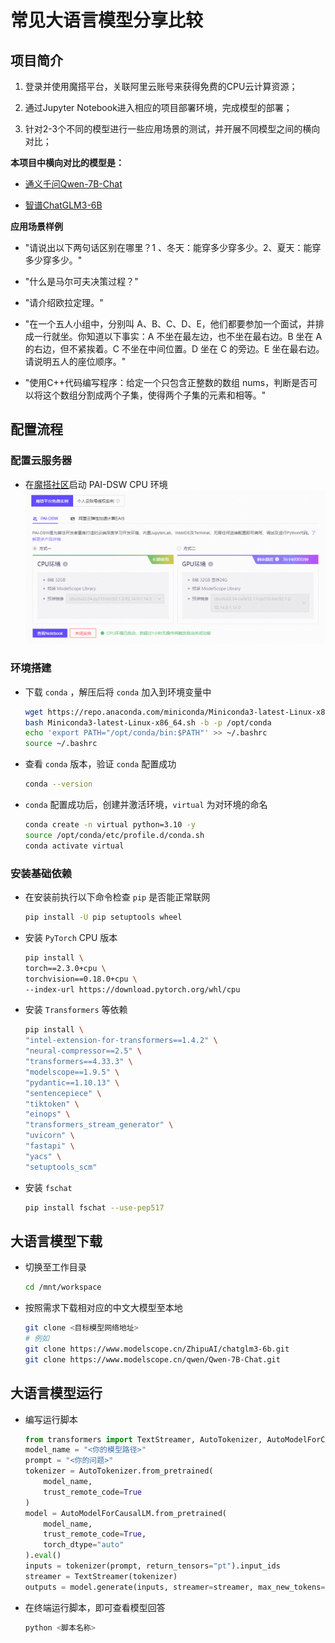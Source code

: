 # 常见大语言模型分享比较

## 项目简介

1. 登录并使用魔搭平台，关联阿里云账号来获得免费的CPU云计算资源；

2. 通过Jupyter Notebook进入相应的项目部署环境，完成模型的部署；

3. 针对2-3个不同的模型进行一些应用场景的测试，并开展不同模型之间的横向对比；

**本项目中横向对比的模型是：**

- [通义千问Qwen-7B-Chat](https://www.modelscope.cn/models/qwen/Qwen-7B-Chat/summary)

- [智谱ChatGLM3-6B](https://www.modelscope.cn/models/ZhipuAI/chatglm3-6b/summary)

**应用场景样例**

- "请说出以下两句话区别在哪里？1 、冬天：能穿多少穿多少。2、夏天：能穿多少穿多少。"

- "什么是马尔可夫决策过程？"

- "请介绍欧拉定理。"

- "在一个五人小组中，分别叫 A、B、C、D、E，他们都要参加一个面试，并排成一行就坐。你知道以下事实：A 不坐在最左边，也不坐在最右边。B 坐在 A 的右边，但不紧挨着。C 不坐在中间位置。D 坐在 C 的旁边。E 坐在最右边。请说明五人的座位顺序。"

- "使用C++代码编写程序：给定一个只包含正整数的数组 nums，判断是否可以将这个数组分割成两个子集，使得两个子集的元素和相等。"

## 配置流程

### 配置云服务器

* 在[魔搭社区](https://www.modelscope.cn)启动 PAI-DSW CPU 环境
![](assets/home.png)

### 环境搭建

* 下载 `conda` ，解压后将 `conda` 加入到环境变量中

   ```bash
  wget https://repo.anaconda.com/miniconda/Miniconda3-latest-Linux-x86_64.sh
  bash Miniconda3-latest-Linux-x86_64.sh -b -p /opt/conda
  echo 'export PATH="/opt/conda/bin:$PATH"' >> ~/.bashrc
  source ~/.bashrc
  ```

* 查看 `conda` 版本，验证 `conda` 配置成功

  ```bash
  conda --version
  ```

* `conda` 配置成功后，创建并激活环境，`virtual` 为对环境的命名

  ```bash
  conda create -n virtual python=3.10 -y
  source /opt/conda/etc/profile.d/conda.sh
  conda activate virtual
  ```

### 安装基础依赖

* 在安装前执行以下命令检查 `pip` 是否能正常联网
  
  ```bash
  pip install -U pip setuptools wheel
  ```

* 安装 `PyTorch` CPU 版本

  ```bash
  pip install \
  torch==2.3.0+cpu \
  torchvision==0.18.0+cpu \
  --index-url https://download.pytorch.org/whl/cpu
  ```

* 安装 `Transformers` 等依赖

  ```bash
  pip install \
  "intel-extension-for-transformers==1.4.2" \
  "neural-compressor==2.5" \
  "transformers==4.33.3" \
  "modelscope==1.9.5" \
  "pydantic==1.10.13" \
  "sentencepiece" \
  "tiktoken" \
  "einops" \
  "transformers_stream_generator" \
  "uvicorn" \
  "fastapi" \
  "yacs" \
  "setuptools_scm"
  ```

* 安装 `fschat`

  ```bash
  pip install fschat --use-pep517
  ```

## 大语言模型下载

* 切换至工作目录

  ```bash
  cd /mnt/workspace
  ```

* 按照需求下载相对应的中文大模型至本地

  ```bash
  git clone <目标模型网络地址>
  # 例如
  git clone https://www.modelscope.cn/ZhipuAI/chatglm3-6b.git
  git clone https://www.modelscope.cn/qwen/Qwen-7B-Chat.git
  ```

## 大语言模型运行

* 编写运行脚本
 
  ```python
  from transformers import TextStreamer, AutoTokenizer, AutoModelForCausalLM
  model_name = "<你的模型路径>"
  prompt = "<你的问题>"
  tokenizer = AutoTokenizer.from_pretrained(
      model_name,
      trust_remote_code=True
  )
  model = AutoModelForCausalLM.from_pretrained(
      model_name,
      trust_remote_code=True,
      torch_dtype="auto"
  ).eval()
  inputs = tokenizer(prompt, return_tensors="pt").input_ids
  streamer = TextStreamer(tokenizer)
  outputs = model.generate(inputs, streamer=streamer, max_new_tokens=300)
  ```

* 在终端运行脚本，即可查看模型回答

  ```bash
  python <脚本名称>
  ```
